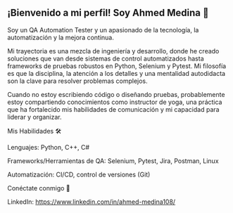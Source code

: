 ## ¡Bienvenido a mi perfil! Soy Ahmed Medina 👋
Soy un QA Automation Tester y un apasionado de la tecnología, la automatización y la mejora continua.

Mi trayectoria es una mezcla de ingeniería y desarrollo, donde he creado soluciones que van desde sistemas de control automatizados hasta frameworks de pruebas robustos en Python, Selenium y Pytest. Mi filosofía es que la disciplina, la atención a los detalles y una mentalidad autodidacta son la clave para resolver problemas complejos.

Cuando no estoy escribiendo código o diseñando pruebas, probablemente estoy compartiendo conocimientos como instructor de yoga, una práctica que ha fortalecido mis habilidades de comunicación y mi capacidad para liderar y organizar.

Mis Habilidades 🛠️

Lenguajes: Python, C++, C#

Frameworks/Herramientas de QA: Selenium, Pytest, Jira, Postman, Linux

Automatización: CI/CD, control de versiones (Git)

Conéctate conmigo 💬

LinkedIn: https://www.linkedin.com/in/ahmed-medina108/
